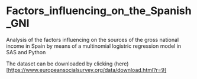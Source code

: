 # Factors_influencing_on_the_Spanish_GNI
Analysis of the factors influencing on the sources of the gross national income in Spain by means of a multinomial logistric regression model in SAS and Python

The dataset can be downloaded by clicking (here)[https://www.europeansocialsurvey.org/data/download.html?r=9]
